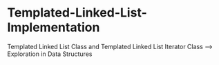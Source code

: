 # Templated-Linked-List-Implementation
Templated Linked List Class and Templated Linked List Iterator Class --> Exploration in Data Structures
